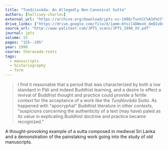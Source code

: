 ```yaml
---
title: "Tuṇḍilovāda: An Allegedly Non-Canonical Sutta"
authors: [hallisey-charles]
external_url: "https://archive.org/download/jpts-xv-1990/Tun%CC%A3d%CC%A3ilova%CC%84da_%20An%20Allegedly%20Non-Canonical%20Sutta%20-%20Charles%20Hallisey_text.pdf"
drive_links: ["https://drive.google.com/file/d/1amm-6Ysil4DWxoV_deBIvDqv6NYTPGAO/view?usp=drivesdk"]
source_url: "http://www.palitext.com/JPTS_scans/JPTS_1990_XV.pdf"
journal: jpts
volume: 15
pages: "155--195"
year: 1990
course: theravada-roots
tags:
  - manuscripts
  - historiography
  - form
---
```


> I find it reasonable that a period that was characterized by both a low
standard in Pāli and indeed Buddhist learning, and a desire to effect a revival of Buddhist thought and practice could provide a fertile context for the acceptance of a work like the *Tuṇḍilovāda Sutta*. As happened with "apocryphal" Buddhist literature in other contexts, "suspicions concerning the authenticity of a text (may have) paled as its value in explicating Buddhist doctrine and practice became recognized."

A thought-provoking example of a sutta composed in medieval Sri Lanka and a demonstration of the painstaking work going into the study of old manuscripts.
